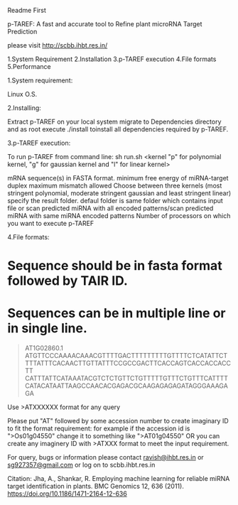 Readme First 


p-TAREF: A fast and accurate tool to Refine plant microRNA Target Prediction

please visit http://scbb.ihbt.res.in/ 

1.System Requirement
2.Installation
3.p-TAREF execution
4.File formats
5.Performance


1.System requirement:

Linux O.S. 

2.Installing:

Extract p-TAREF on your local system migrate to Dependencies directory and as root execute ./install toinstall all dependencies required by p-TAREF.


3.p-TAREF execution:

 To run p-TAREF from command line: 
sh run.sh <mRNA file> <energy cutoff> <mismatch allowed> <kernel "p" for polynomial kernel, "g" for gaussian kernel and "l" for linear kernel> <result folder> <all> <number of processors>
 
 
 <mRNA file>    mRNA sequence(s) in FASTA format.
 <energy cutoff>	minimum free energy of miRNA-target duplex
 <mismatch allowed>	maximum mismatch allowed
 <kernel>	Choose between three kernels (most stringent polynomial, moderate stringent gaussian and least stringent linear)
 <result folder>	specify the result folder. defaul folder is same folder which contains input file
 <all> or <same>	scan predicted miRNA with all encoded patterns/scan predicted miRNA with same miRNA encoded patterns
 <Number of processos>	Number of processors on which you want to execute p-TAREF



4.File formats:

# Sequence should be in fasta format followed by TAIR ID.
# Sequences can be in multiple line or in single line.

>AT1G02860.1
ATGTTCCCAAAACAAACGTTTTGACTTTTTTTTTGTTTTCTCATATTCTTTTATTTCACAACTTGTTATTTCCGCCGACTTCACCAGTCACCACCACCTT
CATTTATTCATAAATACGTCTCTGTTCTGTTTTTGTTTCTGTTTCATTTTCATACATAATTAAGCCAACACGAGACGCAAGAGAGAGATAGGGAAAGAGA



Use >ATXXXXXX format for any query

Please put "AT" followed by some accession number to create imaginary ID to fit the format requirement: for example if the accession id is ">Os01g04550" change it to something like ">AT01g04550"
OR you can create any imaginery ID with >ATXXX format to meet the input requirement.




For query, bugs or information please contact ravish@ihbt.res.in or sg927357@gmail.com or log on to scbb.ihbt.res.in
  
Citation: Jha, A., Shankar, R. Employing machine learning for reliable miRNA target identification in plants. BMC Genomics 12, 636 (2011). https://doi.org/10.1186/1471-2164-12-636
